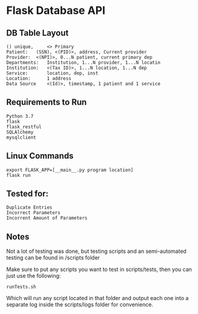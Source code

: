 # Flask Database API  
## DB Table Layout  
    () unique,     <> Primary
    Patient:   (SSN), <(PID)>, address, Current provider
    Provider:  <(NPI)>, 0...N patient, current primary dep
    Departments:   Institution, 1...N provider, 1...N locatin
    Institution:   <(Tax ID)>, 1...N location, 1...N dep
    Service:       location, dep, inst
    Location:      1 address
    Data Source    <(Id)>, timestamp, 1 patient and 1 service

## Requirements to Run
    Python 3.7
    flask
    flask_restful
    SQLAlchemy
    mysqlclient
    

## Linux Commands
    export FLASK_APP=[__main__.py program location]
    flask run

## Tested for:
    Duplicate Entries
    Incorrect Parameters
    Incorrent Amount of Parameters

## Notes

Not a lot of testing was done, but testing scripts and an semi-automated testing can be found in /scripts folder

Make sure to put any scripts you want to test in scripts/tests, then you can just use the following:

    runTests.sh
    
Which will run any script located in that folder and output each one into a separate log inside the scripts/logs folder for convenience.